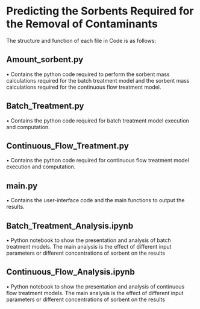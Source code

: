 # Predicting the Sorbents Required for the Removal of Contaminants

The structure and function of each file in Code is as follows:

## Amount_sorbent.py 
• Contains the python code required to perform the sorbent mass calculations required for the batch treatment model and the sorbent mass calculations required for the continuous flow treatment model.

## Batch_Treatment.py 
• Contains the python code required for batch treatment model execution and computation.

## Continuous_Flow_Treatment.py 
• Contains the python code required for continuous flow treatment model execution and computation.

## main.py 
• Contains the user-interface code and the main functions to output the results.

## Batch_Treatment_Analysis.ipynb
• Python notebook to show the presentation and analysis of batch treatment models. The main analysis is the effect of different input parameters or different concentrations of sorbent on the results

## Continuous_Flow_Analysis.ipynb 
• Python notebook to show the presentation and analysis of continuous flow treatment models. The main analysis is the effect of different input parameters or different concentrations of sorbent on the results

